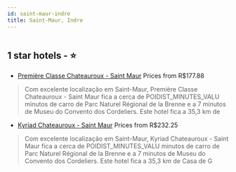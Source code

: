 ```yaml
---
id: saint-maur-indre
title: Saint-Maur, Indre
---
```


<center><img src="https://i.travelapi.com/hotels/2000000/1620000/1613900/1613868/33274ddb_z.jpg" alt="" /></center>


##  1 star hotels - ⭐️

-    [Première Classe Chateauroux - Saint Maur](https://www.hurb.com/br/aud/https://www.hurb.com/br/hotels/saint-maur/premiere-classe-chateauroux-saint-maur-HT-PVTK?cmp=18055) Prices from R$177.88
   > Com excelente localização em Saint-Maur, Première Classe Chateauroux - Saint Maur fica a cerca de POIDIST_MINUTES_VALU minutos de carro de Parc Naturel Régional de la Brenne e a 7 minutos de Museu do Convento dos Cordeliers.  Este hotel fica a 35,3 km de 
-    [Kyriad Chateauroux - Saint Maur](https://www.hurb.com/br/aud/https://www.hurb.com/br/hotels/saint-maur/kyriad-chateauroux-saint-maur-HT-6G4D?cmp=18055) Prices from R$232.25
   > Com excelente localização em Saint-Maur, Kyriad Chateauroux - Saint Maur fica a cerca de POIDIST_MINUTES_VALU minutos de carro de Parc Naturel Régional de la Brenne e a 7 minutos de Museu do Convento dos Cordeliers.  Este hotel fica a 35,3 km de Casa de G
